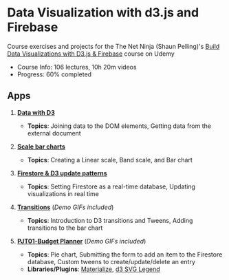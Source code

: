 # Data Visualization with d3.js and Firebase
Course exercises and projects for the The Net Ninja (Shaun Pelling)'s [Build Data Visualizations with D3.js &amp; Firebase](https://www.udemy.com/course/build-data-uis-with-d3-firebase/) course on Udemy

- Course Info: 106 lectures, 10h 20m videos
- Progress: 60% completed

## Apps

1. **[Data with D3](/01-data-with-D3)** 
    - **Topics**: Joining data to the DOM elements, Getting data from the external document
    
2. **[Scale bar charts](/02-scale-bar-charts)**
    - **Topics**: Creating a Linear scale, Band scale, and Bar chart 

3. **[Firestore & D3 update patterns](/03-firestore-and-update-patterns)**
    - **Topics**: Setting Firestore as a real-time database, Updating visualizations in real time
    
4. **[Transitions](/04-transitions)** (*Demo GIFs included*)
    - **Topics**: Introduction to D3 transitions and Tweens, Adding transitions to the bar chart

5. **[PJT01-Budget Planner](/05-budget-planner)** (*Demo GIFs included*)
    - **Topics**: Pie chart, Submitting the form to add an item to the Firestore database, Custom tweens to create/update/delete an entry 
    - **Libraries/Plugins**: [Materialize](https://materializecss.com/), [d3 SVG Legend](https://d3-legend.susielu.com/) 
